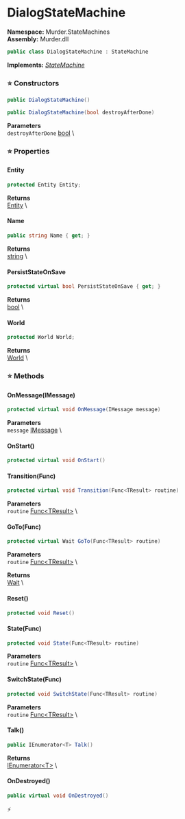 # DialogStateMachine

**Namespace:** Murder.StateMachines \
**Assembly:** Murder.dll

```csharp
public class DialogStateMachine : StateMachine
```

**Implements:** _[StateMachine](../..//Bang/StateMachines/StateMachine.html)_

### ⭐ Constructors
```csharp
public DialogStateMachine()
```

```csharp
public DialogStateMachine(bool destroyAfterDone)
```

**Parameters** \
`destroyAfterDone` [bool](https://learn.microsoft.com/en-us/dotnet/api/System.Boolean?view=net-7.0) \

### ⭐ Properties
#### Entity
```csharp
protected Entity Entity;
```

**Returns** \
[Entity](../..//Bang/Entities/Entity.html) \
#### Name
```csharp
public string Name { get; }
```

**Returns** \
[string](https://learn.microsoft.com/en-us/dotnet/api/System.String?view=net-7.0) \
#### PersistStateOnSave
```csharp
protected virtual bool PersistStateOnSave { get; }
```

**Returns** \
[bool](https://learn.microsoft.com/en-us/dotnet/api/System.Boolean?view=net-7.0) \
#### World
```csharp
protected World World;
```

**Returns** \
[World](../..//Bang/World.html) \
### ⭐ Methods
#### OnMessage(IMessage)
```csharp
protected virtual void OnMessage(IMessage message)
```

**Parameters** \
`message` [IMessage](../..//Bang/Components/IMessage.html) \

#### OnStart()
```csharp
protected virtual void OnStart()
```

#### Transition(Func<TResult>)
```csharp
protected virtual void Transition(Func<TResult> routine)
```

**Parameters** \
`routine` [Func\<TResult\>](https://learn.microsoft.com/en-us/dotnet/api/System.Func-1?view=net-7.0) \

#### GoTo(Func<TResult>)
```csharp
protected virtual Wait GoTo(Func<TResult> routine)
```

**Parameters** \
`routine` [Func\<TResult\>](https://learn.microsoft.com/en-us/dotnet/api/System.Func-1?view=net-7.0) \

**Returns** \
[Wait](../..//Bang/StateMachines/Wait.html) \

#### Reset()
```csharp
protected void Reset()
```

#### State(Func<TResult>)
```csharp
protected void State(Func<TResult> routine)
```

**Parameters** \
`routine` [Func\<TResult\>](https://learn.microsoft.com/en-us/dotnet/api/System.Func-1?view=net-7.0) \

#### SwitchState(Func<TResult>)
```csharp
protected void SwitchState(Func<TResult> routine)
```

**Parameters** \
`routine` [Func\<TResult\>](https://learn.microsoft.com/en-us/dotnet/api/System.Func-1?view=net-7.0) \

#### Talk()
```csharp
public IEnumerator<T> Talk()
```

**Returns** \
[IEnumerator\<T\>](https://learn.microsoft.com/en-us/dotnet/api/System.Collections.Generic.IEnumerator-1?view=net-7.0) \

#### OnDestroyed()
```csharp
public virtual void OnDestroyed()
```



⚡